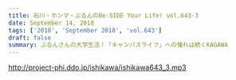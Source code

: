 ```yaml
---
title: 石川・ホンマ・ぶるんのBe-SIDE Your Life! vol.643-3
date: September 14, 2018
tags: ['2018', 'September 2018', 'vol.643']
draft: false
summary: ぶるんさんの大学生活！「キャンパスライフ」への憧れは続くKAGAWA
---
```


http://project-phi.ddo.jp/ishikawa/ishikawa643_3.mp3
